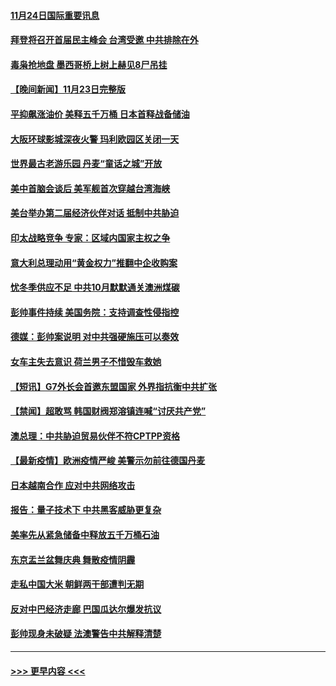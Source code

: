 #### [11月24日国际重要讯息](../pages/prog202/a103276567.md?t=11242201) 
#### [拜登将召开首届民主峰会 台湾受邀 中共排除在外](../pages/prog202/a103276485.md?t=11242201) 
#### [毒枭抢地盘 墨西哥桥上树上赫见8尸吊挂](../pages/prog202/a103276440.md?t=11242201) 
#### [【晚间新闻】11月23日完整版](../pages/prog202/a103276306.md?t=11242201) 
#### [平抑飙涨油价 美释五千万桶 日本首释战备储油](../pages/prog202/a103276309.md?t=11242201) 
#### [大阪环球影城深夜火警 玛利欧园区关闭一天](../pages/prog202/a103276275.md?t=11242201) 
#### [世界最古老游乐园 丹麦“童话之城”开放](../pages/prog202/a103276091.md?t=11242201) 
#### [美中首脑会谈后 美军舰首次穿越台湾海峡](../pages/prog202/a103276088.md?t=11242201) 
#### [美台举办第二届经济伙伴对话 抵制中共胁迫](../pages/prog202/a103276064.md?t=11242201) 
#### [印太战略竞争 专家：区域内国家主权之争](../pages/prog202/a103276195.md?t=11242201) 
#### [意大利总理动用“黄金权力”推翻中企收购案](../pages/prog202/a103275913.md?t=11242201) 
#### [忧冬季供应不足 中共10月默默通关澳洲煤碳](../pages/prog202/a103276004.md?t=11242201) 
#### [彭帅事件持续  美国务院：支持调查性侵指控](../pages/prog202/a103276021.md?t=11242201) 
#### [德媒：彭帅案说明 对中共强硬施压可以奏效](../pages/prog202/a103276010.md?t=11242201) 
#### [女车主失去意识 荷兰男子不惜毁车救她](../pages/prog202/a103275878.md?t=11242201) 
#### [【短讯】G7外长会首邀东盟国家 外界指抗衡中共扩张](../pages/prog202/a103275840.md?t=11242201) 
#### [【禁闻】超敢骂 韩国财阀郑溶镇连喊“讨厌共产党”](../pages/prog202/a103275842.md?t=11242201) 
#### [澳总理：中共胁迫贸易伙伴不符CPTPP资格](../pages/prog202/a103275847.md?t=11242201) 
#### [【最新疫情】欧洲疫情严峻 美警示勿前往德国丹麦](../pages/prog202/a103275844.md?t=11242201) 
#### [日本越南合作 应对中共网络攻击](../pages/prog202/a103275807.md?t=11242201) 
#### [报告：量子技术下 中共黑客威胁更复杂](../pages/prog202/a103275780.md?t=11242201) 
#### [美率先从紧急储备中释放五千万桶石油](../pages/prog202/a103275752.md?t=11242201) 
#### [东京盂兰盆舞庆典  舞散疫情阴霾](../pages/prog202/a103275767.md?t=11242201) 
#### [走私中国大米 朝鲜两干部遭判无期](../pages/prog202/a103275688.md?t=11242201) 
#### [反对中巴经济走廊 巴国瓜达尔爆发抗议](../pages/prog202/a103275679.md?t=11242201) 
#### [彭帅现身未破疑 法澳警告中共解释清楚](../pages/prog202/a103275663.md?t=11242201) 

----
#### [ >>> 更早内容 <<< ](../indexes/prog202-earlier.md)
